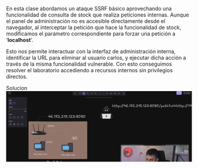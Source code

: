 En esta clase abordamos un ataque SSRF básico aprovechando una funcionalidad de consulta de stock que realiza peticiones internas. Aunque el panel de administración no es accesible directamente desde el navegador, al interceptar la petición que hace la funcionalidad de stock, modificamos el parámetro correspondiente para forzar una petición a ‘**localhost**‘.

Esto nos permite interactuar con la interfaz de administración interna, identificar la URL para eliminar al usuario carlos, y ejecutar dicha acción a través de la misma funcionalidad vulnerable. Con esto conseguimos resolver el laboratorio accediendo a recursos internos sin privilegios directos.

Solucion
![Pasted_image_20250804190640.png](/Imagenes/Pasted_image_20250804190640.png)